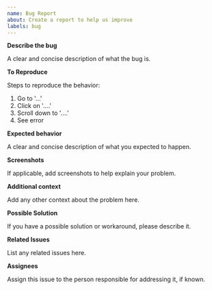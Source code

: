 ```yaml
---
name: Bug Report
about: Create a report to help us improve
labels: bug
---
```


**Describe the bug**

A clear and concise description of what the bug is.

**To Reproduce**

Steps to reproduce the behavior:

1. Go to '...'
2. Click on '....'
3. Scroll down to '....'
4. See error

**Expected behavior**

A clear and concise description of what you expected to happen.

**Screenshots**

If applicable, add screenshots to help explain your problem.

**Additional context**

Add any other context about the problem here.

**Possible Solution**

If you have a possible solution or workaround, please describe it.

**Related Issues**

List any related issues here.

**Assignees**

Assign this issue to the person responsible for addressing it, if known.
